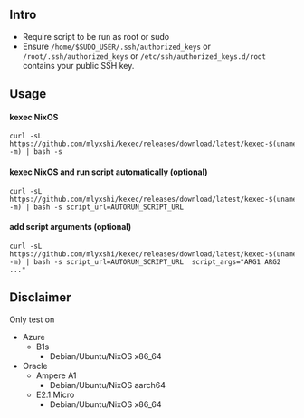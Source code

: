 ## Intro
- Require script to be run as root or sudo
- Ensure `/home/$SUDO_USER/.ssh/authorized_keys` or `/root/.ssh/authorized_keys` or `/etc/ssh/authorized_keys.d/root` contains your public SSH key.
## Usage
#### kexec NixOS
```
curl -sL https://github.com/mlyxshi/kexec/releases/download/latest/kexec-$(uname -m) | bash -s
```


#### kexec NixOS and run script automatically (optional)
```
curl -sL https://github.com/mlyxshi/kexec/releases/download/latest/kexec-$(uname -m) | bash -s script_url=AUTORUN_SCRIPT_URL
```


#### add script arguments (optional)
```
curl -sL https://github.com/mlyxshi/kexec/releases/download/latest/kexec-$(uname -m) | bash -s script_url=AUTORUN_SCRIPT_URL  script_args="ARG1 ARG2 ..."
```


## Disclaimer
Only test on
- Azure 
  - B1s 
    - Debian/Ubuntu/NixOS x86_64
- Oracle
  - Ampere A1
    - Debian/Ubuntu/NixOS aarch64 
  - E2.1.Micro
    - Debian/Ubuntu/NixOS x86_64